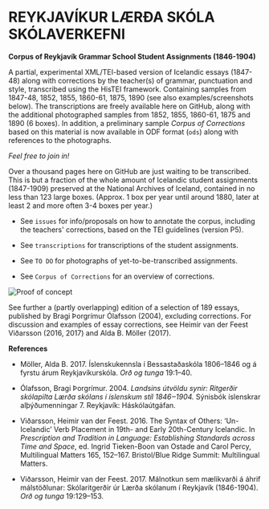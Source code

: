 # REYKJAVÍKUR LÆRÐA SKÓLA SKÓLAVERKEFNI

**Corpus of Reykjavík Grammar School Student Assignments (1846-1904)**

A partial, experimental XML/TEI-based version of Icelandic essays (1847-48) along with corrections by the teacher(s) of grammar, punctuation and style, transcribed using the HisTEI framework. Containing samples from 1847-48, 1852, 1855, 1860-61, 1875, 1890 (see also examples/screenshots below). The transcriptions are freely available here on GitHub, along with the additional photographed samples from 1852, 1855, 1860-61, 1875 and 1890 (6 boxes). In addition, a preliminary sample *Corpus of Corrections* based on this material is now available in ODF format (`ods`) along with references to the photographs.

   *Feel free to join in!* 

Over a thousand pages here on GitHub are just waiting to be transcribed. This is but a fraction of the whole amount of Icelandic student assignments (1847-1909) preserved at the National Archives of Iceland, contained in no less than 123 large boxes. (Approx. 1 box per year until around 1880, later at least 2 and more often 3-4 boxes per year.)

- See `issues` for info/proposals on how to annotate the corpus, including the teachers' corrections, based on the TEI guidelines (version P5).

- See `transcriptions` for transcriptions of the student assignments.

- See `TO DO` for photographs of yet-to-be-transcribed assignments.

- See `Corpus of Corrections` for an overview of corrections.

 
![Proof of concept](https://uni.hi.is/hfv3/files/2018/07/transcription.png)

See further a (partly overlapping) edition of a selection of 189 essays, published by Bragi Þorgrímur Ólafsson (2004), excluding corrections. For discussion and examples of essay corrections, see Heimir van der Feest Viðarsson (2016, 2017) and Alda B. Möller (2017).


**References**
- Möller, Alda B. 2017. Íslenskukennsla í Bessastaðaskóla 1806–1846 og á fyrstu árum Reykjavíkurskóla. *Orð og tunga* 19:1–40.

- Ólafsson, Bragi Þorgrímur. 2004. *Landsins útvöldu synir: Ritgerðir skólapilta Lærða skólans í íslenskum stíl 1846‒1904.* Sýnisbók íslenskrar alþýðumenningar 7. Reykjavík: Háskólaútgáfan.

- Viðarsson, Heimir van der Feest. 2016. The Syntax of Others: ‘Un-Icelandic’ Verb Placement in 19th- and Early 20th-Century Icelandic. In *Prescription and Tradition in Language: Establishing Standards across Time and Space*, ed. Ingrid Tieken-Boon
van Ostade and Carol Percy, Multilingual Matters 165, 152–167. Bristol/Blue Ridge
Summit: Multilingual Matters.

- Viðarsson, Heimir van der Feest. 2017. Málnotkun sem mælikvarði á áhrif málstöðlunar: Skólaritgerðir úr Lærða skólanum í Reykjavík (1846-1904). *Orð og tunga* 19:129–153.
